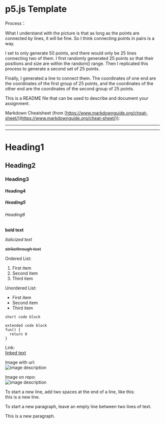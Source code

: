 # p5.js Template

Process：

What I understand with the picture is that as long as the points are connected by lines, it will be fine. So I think connecting points in pairs is a way. 

I set to only generate 50 points, and there would only be 25 lines connecting two of them. I first randomly generated 25 points so that their positions and size are within the random() range. Then I replicated this process to generate a second set of 25 points. 

Finally, I generated a line to connect them. The coordinates of one end are the coordinates of the first group of 25 points, and the coordinates of the other end are the coordinates of the second group of 25 points.




This is a README file that can be used to describe and document your assignment.

Markdown Cheatsheet (from [https://www.markdownguide.org/cheat-sheet/](https://www.markdownguide.org/cheat-sheet/)):

---
---

# Heading1
## Heading2
### Heading3
#### Heading4
##### Heading5
###### Heading6

**bold text**

*italicized text*

~~strikethrough text~~

Ordered List:
1. First item
2. Second item
3. Third item

Unordered List:
- First item
- Second item
- Third item

`short code block`

```
extended code block
fun() {
  return 0
}
```

Link:  
[linked text](https://www.example.com)


Image with url:  
![image description](https://dm-gy-6063-2023f-d.github.io/assets/homework/02/clark-espaco-modulado-00.jpg)


Image on repo:  
![image description](./file-name.jpg)


To start a new line, add two spaces at the end of a line, like this:  
this is a new line.


To start a new paragraph, leave an empty line between two lines of text.

This is a new paragraph.
